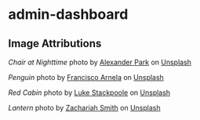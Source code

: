 # admin-dashboard

## Image Attributions

_Chair at Nighttime_ photo by <a href="https://unsplash.com/@peopleskynet?utm_source=unsplash&utm_medium=referral&utm_content=creditCopyText">Alexander Park</a> on <a href="https://unsplash.com/photos/wRCvk0jwmu0?utm_source=unsplash&utm_medium=referral&utm_content=creditCopyText">Unsplash</a>

_Penguin_ photo by <a href="https://unsplash.com/@kikocho?utm_source=unsplash&utm_medium=referral&utm_content=creditCopyText">Francisco Arnela</a> on <a href="https://unsplash.com/images/animals/penguin?utm_source=unsplash&utm_medium=referral&utm_content=creditCopyText">Unsplash</a>

_Red Cabin_ photo by <a href="https://unsplash.com/es/@withluke?utm_source=unsplash&utm_medium=referral&utm_content=creditCopyText">Luke Stackpoole</a> on <a href="https://unsplash.com/images/things/house?utm_source=unsplash&utm_medium=referral&utm_content=creditCopyText">Unsplash</a>

_Lantern_ photo by <a href="https://unsplash.com/@uranium337?utm_source=unsplash&utm_medium=referral&utm_content=creditCopyText">Zachariah Smith</a> on <a href="https://unsplash.com/photos/wtPwGXUvgXU?utm_source=unsplash&utm_medium=referral&utm_content=creditCopyText">Unsplash</a>
